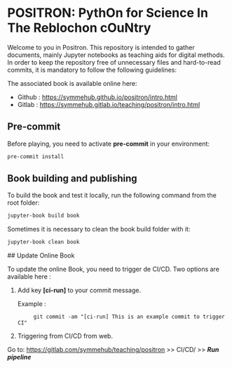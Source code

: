# POSITRON: PythOn for Science In The Reblochon cOuNtry

Welcome to you in Positron. This repository is intended to gather documents, mainly Jupyter notebooks as teaching aids for digital methods. In order to keep the repository free of unnecessary files and hard-to-read commits, it is mandatory to follow the following guidelines:

The associated book is available online here: 

- Github : https://symmehub.github.io/positron/intro.html
- Gitlab : https://symmehub.gitlab.io/teaching/positron/intro.html

## Pre-commit
Before playing, you need to activate **pre-commit** in your environment:

``` bash
pre-commit install
```

## Book building and publishing
To build the book and test it locally, run the following command from the root folder:

``` bash
jupyter-book build book
```

Sometimes it is necessary to clean the book build folder with it:

``` bash
jupyter-book clean book
```

<!-- To publish the book once it has been tested and validated by you:

``` bash
ghp-import -n -p -f book/_build/html
``` -->

## Update Online Book

To update the online Book, you need to trigger de CI/CD. Two options are available here :

1. Add key **[ci-run]** to your commit message.

    Example :

            git commit -am "[ci-run] This is an example commit to trigger CI"

2. Triggering from CI/CD from web. 

Go to: https://gitlab.com/symmehub/teaching/positron >> CI/CD/ >> ***Run pipeline***
